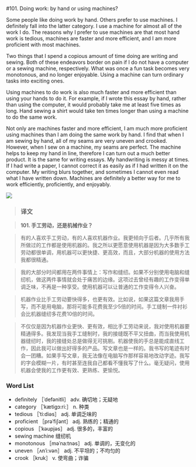 #101. Doing work: by hand or using machines?

Some people like doing work by hand. Others prefer to use machines. I definitely fall into the latter category. I use a machine for almost all of the work I do. The reasons why I prefer to use machines are that most hand work is tedious, machines are faster and more efficient, and I am more proficient with most machines.

Two things that I spend a copious amount of time doing are writing and sewing. Both of these endeavors border on pain if I do not have a computer or a sewing machine, respectively. What was once a fun task becomes very monotonous, and no longer enjoyable. Using a machine can turn ordinary tasks into exciting ones.

Using machines to do work is also much faster and more efficient than using your hands to do it. For example, if I wrote this essay by hand, rather than using the computer, it would probably take me at least five times as long. Hand sewing a shirt would take ten times longer than using a machine to do the same work.

Not only are machines faster and more efficient, I am much more proficient using machines than I am doing the same work by hand. I find that when I am sewing by hand, all of my seams are very uneven and crooked. However, when I sew on a machine, my seams are perfect. The machine helps to keep my hand in line, therefore I can turn out a much better product. It is the same for writing essays. My handwriting is messy at times. If I had write a paper, I cannot correct it as easily as if I had written it on the computer. My writing blurs together, and sometimes I cannot even read what I have written down. Machines are definitely a better way for me to work efficiently, proficiently, and enjoyably.

![](images/TOEFL-iBT-High-Score-Essays-101.jpg)

> ### 译文

> **101. 手工劳动，还是机械作业？**

> 有的人喜欢手工劳动，有的人喜欢机器作业。我更倾向于后者。几乎所有我所做过的工作都是使用机器的。我之所以更愿意使用机器是因为大多数手工劳动都很单调，用机器可以更快捷、更高效，而且，大部分机器的使用方法我都很精通。

> 我的大部分时间都用在两件事情上：写作和缝纫。如果不分别使用电脑和缝纫机，做这两件事情就会处于痛苦的边缘。这项过去曾经有趣的工作变得单调乏味，不再是一种享受。使用机器可以让普通的工作变得令人兴奋。

> 机器作业比手工劳动要快得多，也更有效。比如说，如果这篇文章我用手写，而不是用电脑，那将可能多花费我至少5倍的时间。手工缝制一件衬衫会比机器缝纫多花费10倍的时间。

> 不仅仅是因为机器作业更快、更有效，相比手工劳动来说，我对使用机器要精通得多。我发现当我手工缝制时，我的接缝既不平又扭曲，而当我使用机器缝纫时，我的接缝处总是做得无可挑剔。机器使我的手总是能成直线工作，因此我可以做出好得多的产品。写文章也是一样的。我书写的笔迹有时会一团糟。如果手写文章，我无法像在电脑写作那样容易地改动字迹。我写的字会模糊一片，有时甚至连我自己都看不懂我写了什么。毫无疑问，使用机器会使我的工作更有效、更熟练、更愉悦。

### Word List

 * definitely ［ˈdefənitli］ adv. 确切地；无疑地
 * category ［ˈkætigɔ:ri:］ n. 种类
 * tedious ［ˈti:diəs］ adj. 单调乏味的
 * proficient ［prəˈfiʃənt］ adj. 熟练的；精通的
 * copious ［ˈkəupjəs］ adj. 很多的，丰富的
 * sewing machine 缝纫机
 * monotonous ［məˈna:tnəs］ adj. 单调的，无变化的
 * uneven ［ʌnˈi:vən］ adj. 不平坦的；不均匀的
 * crook ［kruk］ v. 使弯曲；诈骗
